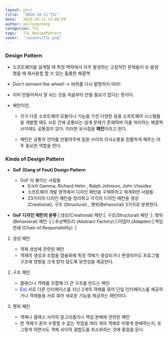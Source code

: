 ```yaml
---
layout: post
title:  "2019-10-11 TIL"
date:   2019-10-11 13:00:59
author: mollangzzang
categories: TIL
tags:	TIL DesignPattern
cover:  "/assets/TIL.png"
---
```


### Design Pattern

- 소프트웨어를 설계할 때 특정 맥락에서 자주 발생하는 고질적인 문제들이 또 발생 했을 때 재사용할 할 수 있는 훌륭한 해결책

- Don't reinvent the wheel! -> 바퀴를 다시 발명하지 마라!

- 이미 만들어져서 잘 되는 것을 처음부터 만들 필요가 없다는 뜻이다.

- 패턴이란,
    - 각기 다른 소프트웨어 모듈이나 기능을 가진 다양한 응용 소프트웨어 시스템들을 개발할 때도 서로 간에 공통되는 설계 문제가 존재하며 이를 처리하는 해결책 사이에도 공통점이 있다. 이러한 유사점을 **패턴**이라고 한다.

    - 패턴은 공통의 언어를 만들어주며 팀원 사이의 의사소통을 원활하게 해주는 아주 중요한 역할을 한다.

### Kinds of Design Pattern 

- **GoF (Gang of Fout) Design Pattern**
    - GoF 라 불리는 사람들
        - Erich Gamma, Richard Helm , Ralph Johnson, John Vissides
        - 소프트웨어 개발 영역에서 디자인 패턴을 구체화하고 체계화한 사람들
        - 23가지의 디자인 패턴을 정리하고 각각의 디자인 패턴을 생성 (Creational), 구조 (Structural) , 행위(Behavioral) 3가지로 분류한다.

- **GoF 디자인 패턴의 분류**
    |:생성(Creational) 패턴:|: 구조(Structural) 패턴 :|: 행위(Behavioral) 패턴 :|
    |:추상팩토리 (Abstract Factory):|:어댑터 (Adapter):|:책임 연쇄 (Chain of Responsibility) :|

1. 생성 패턴
    - 객체 생성에 관련된 패턴
    - 객체의 생성과 조합을 캡슐화해 특정 객체가 생성되거나 변경되어도 프로그램 구조에 영향을 크게 받지 않도록 유연성을 제공한다.

2. 구조 패턴
    - 클래스나 객체를 조합해 더 큰 구조를 만드는 패턴
    - <span style="color:blue">Ex)</span> 서로 다른 인터페이스를 지닌 2개의 객체를 묶어 단일 인터페이스를 제공하거나 객체들을 서로 묶어 새로운 기능을 제공하는 패턴이다.

3. 행위 패턴
    - 객체나 클래스 사이의 알고리즘이나 책임 분배에 관련된 패턴
    - 한 객체가 혼자 수행할 수 없는 작업을 여러 개의 객체로 어떻게 분배하는지, 또 그렇게 하면서도 객체 사이의 결합도를 최소화하는 것에 중점을 둔다.
